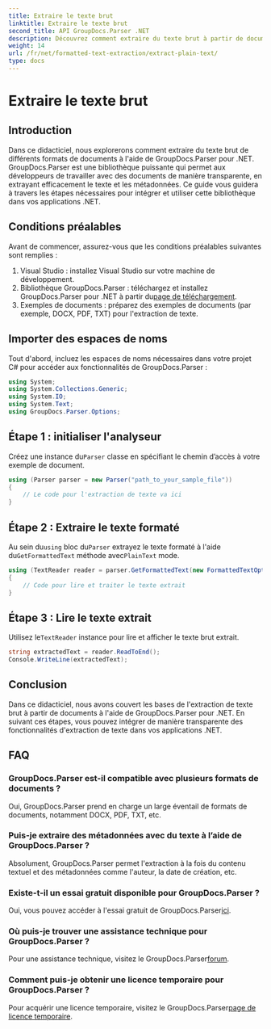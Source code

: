 ```yaml
---
title: Extraire le texte brut
linktitle: Extraire le texte brut
second_title: API GroupDocs.Parser .NET
description: Découvrez comment extraire du texte brut à partir de documents à l'aide de GroupDocs.Parser pour .NET. Étapes simples pour intégrer l’extraction de texte dans vos applications.
weight: 14
url: /fr/net/formatted-text-extraction/extract-plain-text/
type: docs
---
```

# Extraire le texte brut

## Introduction
Dans ce didacticiel, nous explorerons comment extraire du texte brut de différents formats de documents à l'aide de GroupDocs.Parser pour .NET. GroupDocs.Parser est une bibliothèque puissante qui permet aux développeurs de travailler avec des documents de manière transparente, en extrayant efficacement le texte et les métadonnées. Ce guide vous guidera à travers les étapes nécessaires pour intégrer et utiliser cette bibliothèque dans vos applications .NET.
## Conditions préalables
Avant de commencer, assurez-vous que les conditions préalables suivantes sont remplies :
1. Visual Studio : installez Visual Studio sur votre machine de développement.
2.  Bibliothèque GroupDocs.Parser : téléchargez et installez GroupDocs.Parser pour .NET à partir du[page de téléchargement](https://releases.groupdocs.com/parser/net/).
3. Exemples de documents : préparez des exemples de documents (par exemple, DOCX, PDF, TXT) pour l'extraction de texte.

## Importer des espaces de noms
Tout d'abord, incluez les espaces de noms nécessaires dans votre projet C# pour accéder aux fonctionnalités de GroupDocs.Parser :
```csharp
using System;
using System.Collections.Generic;
using System.IO;
using System.Text;
using GroupDocs.Parser.Options;
```
## Étape 1 : initialiser l'analyseur
 Créez une instance du`Parser` classe en spécifiant le chemin d’accès à votre exemple de document.
```csharp
using (Parser parser = new Parser("path_to_your_sample_file"))
{
    // Le code pour l'extraction de texte va ici
}
```
## Étape 2 : Extraire le texte formaté
 Au sein du`using` bloc du`Parser` extrayez le texte formaté à l'aide du`GetFormattedText` méthode avec`PlainText` mode.
```csharp
using (TextReader reader = parser.GetFormattedText(new FormattedTextOptions(FormattedTextMode.PlainText)))
{
    // Code pour lire et traiter le texte extrait
}
```
## Étape 3 : Lire le texte extrait
 Utilisez le`TextReader` instance pour lire et afficher le texte brut extrait.
```csharp
string extractedText = reader.ReadToEnd();
Console.WriteLine(extractedText);
```

## Conclusion
Dans ce didacticiel, nous avons couvert les bases de l'extraction de texte brut à partir de documents à l'aide de GroupDocs.Parser pour .NET. En suivant ces étapes, vous pouvez intégrer de manière transparente des fonctionnalités d'extraction de texte dans vos applications .NET.

## FAQ
### GroupDocs.Parser est-il compatible avec plusieurs formats de documents ?
Oui, GroupDocs.Parser prend en charge un large éventail de formats de documents, notamment DOCX, PDF, TXT, etc.
### Puis-je extraire des métadonnées avec du texte à l’aide de GroupDocs.Parser ?
Absolument, GroupDocs.Parser permet l'extraction à la fois du contenu textuel et des métadonnées comme l'auteur, la date de création, etc.
### Existe-t-il un essai gratuit disponible pour GroupDocs.Parser ?
 Oui, vous pouvez accéder à l'essai gratuit de GroupDocs.Parser[ici](https://releases.groupdocs.com/).
### Où puis-je trouver une assistance technique pour GroupDocs.Parser ?
 Pour une assistance technique, visitez le GroupDocs.Parser[forum](https://forum.groupdocs.com/c/parser/17).
### Comment puis-je obtenir une licence temporaire pour GroupDocs.Parser ?
 Pour acquérir une licence temporaire, visitez le GroupDocs.Parser[page de licence temporaire](https://purchase.groupdocs.com/temporary-license/).